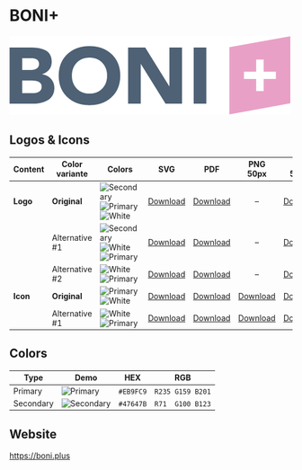 # BONI+

![BONI+ Logo](boni-plus-logo-original-500px.png)

## Logos & Icons

| Content  | Color variante | Colors                           | SVG                         | PDF                         |           PNG 50px            | PNG 500px                      | PNG 1000px                      |
| -------- | -------------- | -------------------------------- | --------------------------- | --------------------------- | :---------------------------: | ------------------------------ | ------------------------------- |
| **Logo** | **Original**   | ![Secondary] ![Primary] ![White] | [Download][LogoOriginalSVG] | [Download][LogoOriginalPDF] |               –               | [Download][LogoOriginalPNG500] | [Download][LogoOriginalPNG1000] |
|          | Alternative #1 | ![Secondary] ![White] ![Primary] | [Download][LogoAlt1SVG]     | [Download][LogoAlt1PDF]     |               –               | [Download][LogoAlt1PNG500]     | [Download][LogoAlt1PNG1000]     |
|          | Alternative #2 | ![White] ![Primary]              | [Download][LogoAlt2SVG]     | [Download][LogoAlt2PDF]     |               –               | [Download][LogoAlt2PNG500]     | [Download][LogoAlt2PNG1000]     |
| **Icon** | **Original**   | ![Primary] ![White]              | [Download][IconOriginalSVG] | [Download][IconOriginalPDF] | [Download][IconOriginalPNG50] | [Download][IconOriginalPNG500] | [Download][IconOriginalPNG1000] |
|          | Alternative #1 | ![White] ![Primary]              | [Download][IconAlt1SVG]     | [Download][IconAlt1PDF]     |   [Download][IconAlt1PNG50]   | [Download][IconAlt1PNG500]     | [Download][IconAlt1PNG1000]     |

## Colors

| Type      | Demo         | HEX       | RGB              |
| --------- | ------------ | --------- | ---------------- |
| Primary   | ![Primary]   | `#EB9FC9` | `R235 G159 B201` |
| Secondary | ![Secondary] | `#47647B` | `R71  G100 B123` |

[Primary]: https://ipsumimage.appspot.com/12x12,EB9FC9?l=
[Secondary]: https://ipsumimage.appspot.com/12x12,47647B?l=
[White]: https://ipsumimage.appspot.com/12x12,FFFFFF?l=

[LogoOriginalSVG]: boni-plus-logo-original.svg
[LogoOriginalPDF]: boni-plus-logo-original.pdf
[LogoOriginalPNG500]: boni-plus-logo-original-500px.png
[LogoOriginalPNG1000]: boni-plus-logo-original-1000px.png
[LogoAlt1SVG]: boni-plus-logo-alt1.svg
[LogoAlt1PDF]: boni-plus-logo-alt1.pdf
[LogoAlt1PNG500]: boni-plus-logo-alt1-500px.png
[LogoAlt1PNG1000]: boni-plus-logo-alt1-1000px.png
[LogoAlt2SVG]: boni-plus-logo-alt2.svg
[LogoAlt2PDF]: boni-plus-logo-alt2.pdf
[LogoAlt2PNG500]: boni-plus-logo-alt2-500px.png
[LogoAlt2PNG1000]: boni-plus-logo-alt2-1000px.png

[IconOriginalSVG]: boni-plus-icon-original.svg
[IconOriginalPDF]: boni-plus-icon-original.pdf
[IconOriginalPNG50]: boni-plus-icon-original-50px.png
[IconOriginalPNG500]: boni-plus-icon-original-500px.png
[IconOriginalPNG1000]: boni-plus-icon-original-1000px.png
[IconAlt1SVG]: boni-plus-icon-alt1.svg
[IconAlt1PDF]: boni-plus-icon-alt1.pdf
[IconAlt1PNG50]: boni-plus-icon-alt1-50px.png
[IconAlt1PNG500]: boni-plus-icon-alt1-500px.png
[IconAlt1PNG1000]: boni-plus-icon-alt1-1000px.png

## Website

<https://boni.plus>
